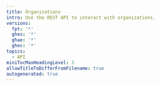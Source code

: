 ```yaml
---
title: Organizations
intro: Use the REST API to interact with organizations.
versions:
  fpt: '*'
  ghes: '*'
  ghae: '*'
  ghec: '*'
topics:
  - API
miniTocMaxHeadingLevel: 3
allowTitleToDifferFromFilename: true
autogenerated: true
---
```




<!-- Content after this section is automatically generated -->
